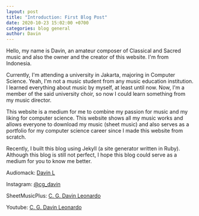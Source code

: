 ```yaml
---
layout: post
title: "Introduction: First Blog Post"
date: 2020-10-23 15:02:00 +0700
categories: blog general
author: Davin
---
```

Hello, my name is Davin, an amateur composer of Classical and Sacred music and also the owner and the creator of this website. I'm from Indonesia.

Currently, I'm attending a university in Jakarta, majoring in Computer Science. Yeah, I'm not a music student from any music education institution. I learned everything about music by myself, at least until now. Now, I'm a member of the said university choir, so now I could learn something from my music director.

This website is a medium for me to combine my passion for music and my liking for computer science. This website shows all my music works and allows everyone to download my music (sheet music) and also serves as a portfolio for my computer science career since I made this website from scratch.

Recently, I built this blog using Jekyll (a site generator written in Ruby). Although this blog is still not perfect, I hope this blog could serve as a medium for you to know me better.

Audiomack: <a href="https://audiomack.com/cgdl">Davin L</a>

Instagram: <a href="https://www.instagram.com/cg_davin/">@cg_davin</a>

SheetMusicPlus: <a href="https://www.sheetmusicplus.com/publishers/c-g-davin-leonardo-sheet-music/3016881?isPLP=1">C. G. Davin Leonardo</a>

Youtube: <a href="https://www.youtube.com/channel/UCd75ijWyLkJ8ge_ph2-_UOw">C. G. Davin Leonardo</a>
